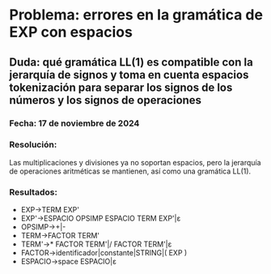 # Problema: errores en la gramática de EXP con espacios
## Duda: qué gramática LL(1) es compatible con la jerarquía de signos y toma en cuenta espacios tokenización para separar los signos de los números y los signos de operaciones
### Fecha: 17 de noviembre de 2024
### Resolución:
Las multiplicaciones y divisiones ya no soportan espacios, pero la jerarquía de operaciones aritméticas se mantienen, así como una gramática LL(1).
### Resultados:
- EXP->TERM EXP'
- EXP'->ESPACIO OPSIMP ESPACIO TERM EXP'|ε
- OPSIMP->+|-
- TERM->FACTOR TERM'
- TERM'->* FACTOR TERM'|/ FACTOR TERM'|ε
- FACTOR->identificador|constante|STRING|( EXP )
- ESPACIO->space ESPACIO|ε
